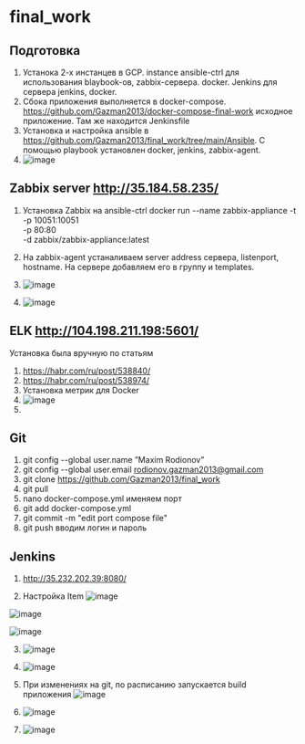 # final_work
## Подготовка 
1. Устанока 2-х инстанцев в GCP. instance ansible-ctrl для использования blaybook-ов, zabbix-сервера. docker. Jenkins для сервера jenkins, docker.  
2. Сбока приложения выполняется в docker-compose. https://github.com/Gazman2013/docker-compose-final-work исходное приложение. Там же находится Jenkinsfile
3. Установка и настройка ansible в https://github.com/Gazman2013/final_work/tree/main/Ansible. С помощью playbook установлен docker, jenkins, zabbix-agent.
4. ![image](https://user-images.githubusercontent.com/78871778/114749849-09afcb80-9d5c-11eb-92d9-794f6c872261.png)

## Zabbix server http://35.184.58.235/
1. Установка Zabbix на ansible-ctrl 
docker run --name zabbix-appliance -t \
      -p 10051:10051 \
      -p 80:80 \
      -d zabbix/zabbix-appliance:latest
2. На zabbix-agent устаналиваем server address сервера, listenport, hostname. На сервере добавляем его в группу и templates. 

3. ![image](https://user-images.githubusercontent.com/78871778/114745101-036b2080-9d57-11eb-99b7-75930d03a9c3.png)

4. ![image](https://user-images.githubusercontent.com/78871778/114746381-5b565700-9d58-11eb-9621-791c81f213c8.png)

## ELK http://104.198.211.198:5601/
Установка была вручную по статьям
1. https://habr.com/ru/post/538840/
2. https://habr.com/ru/post/538974/
3. Установка метрик для Docker
4. ![image](https://user-images.githubusercontent.com/78871778/114916605-a8582d00-9e2d-11eb-9fbc-ac52c1234cfa.png)
5. 

## Git
1. git config --global user.name ”Maxim Rodionov”
2. git config --global user.email rodionov.gazman2013@gmail.com
3. git clone https://github.com/Gazman2013/final_work
4. git pull
5. nano docker-compose.yml именяем порт
6. git add docker-compose.yml
7. git commit -m "edit port compose file"
8. git push вводим логин и пароль


## Jenkins 
1. http://35.232.202.39:8080/

2. Настройка Item 
![image](https://user-images.githubusercontent.com/78871778/114930857-2c1a1580-9e3e-11eb-9b7b-538f4c8f65c9.png)

![image](https://user-images.githubusercontent.com/78871778/114930907-3a683180-9e3e-11eb-9869-feb42cd88c8b.png)

![image](https://user-images.githubusercontent.com/78871778/114930985-4c49d480-9e3e-11eb-89c9-830cb41d3f09.png)


3. ![image](https://user-images.githubusercontent.com/78871778/114750666-e6395080-9d5c-11eb-8e82-3c8c146aa40b.png)

4. ![image](https://user-images.githubusercontent.com/78871778/114750572-cd309f80-9d5c-11eb-871a-9d0a858c1d83.png)

5. При изменениях на git, по расписанию запускается build приложения
![image](https://user-images.githubusercontent.com/78871778/114921375-2c60e380-9e33-11eb-823f-9b927c37c089.png)

6. ![image](https://user-images.githubusercontent.com/78871778/114921420-371b7880-9e33-11eb-89da-c91ba1ab925b.png)

7. ![image](https://user-images.githubusercontent.com/78871778/114921488-439fd100-9e33-11eb-80be-816a342cebd5.png)
 
